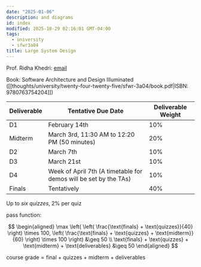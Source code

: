 ```yaml
---
date: "2025-01-06"
description: and diagrams
id: index
modified: 2025-10-29 02:16:01 GMT-04:00
tags:
  - university
  - sfwr3a04
title: Large System Design
---
```


Prof. Ridha Khedri: [email](mailto:khedri@mcmaster.ca)

Book: Software Architecture and Design Illuminated ([[thoughts/university/twenty-four-twenty-five/sfwr-3a04/book.pdf|ISBN: 9780763754204]])

| Deliverable | Tentative Due Date                                               | Deliverable Weight |
| ----------- | ---------------------------------------------------------------- | ------------------ |
| D1          | February 14th                                                    | 10%                |
| Midterm     | March 3rd, 11:30 AM to 12:20 PM (50 minutes)                     | 20%                |
| D2          | March 7th                                                        | 10%                |
| D3          | March 21st                                                       | 10%                |
| D4          | Week of April 7th (A timetable for demos will be set by the TAs) | 10%                |
| Finals      | Tentatively                                                      | 40%                |

Up to _six quizzes_, 2% per quiz

pass function:

$$
\begin{aligned}
  \max \left( \left( \frac{\text{finals} + \text{quizzes}}{40} \right) \times 100, \left( \frac{\text{finals} + \text{quizzes} + \text{midterm}}{60} \right) \times 100 \right) &\geq 50 \\
  \text{finals} + \text{quizzes} + \text{midterm} + \text{deliverables} &\geq 50
\end{aligned}
$$

$\text{course grade} = \text{final + quizzes + midterm + deliverables}$
